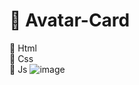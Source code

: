 # 🐳 Avatar-Card
🔷 Html <br>
🔷 Css <br>
🔷 Js
![image](https://user-images.githubusercontent.com/100095709/204950219-b303cc78-5e2d-4336-9b48-5453ac52a116.png)


